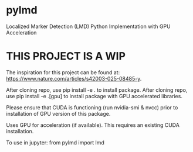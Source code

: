 # pylmd
Localized Marker Detection (LMD) Python Implementation with GPU Acceleration

# THIS PROJECT IS A WIP

The inspiration for this project can be found at: https://www.nature.com/articles/s42003-025-08485-y.

After cloning repo, use pip install -e . to install package.
After cloning repo, use pip install -e .[gpu] to install package with GPU accelerated libraries.

Please ensure that CUDA is functioning (run nvidia-smi & nvcc) prior to installation of GPU version of this package.

Uses GPU for acceleration (if available). This requires an existing CUDA installation.

To use in jupyter:
from pylmd import lmd
